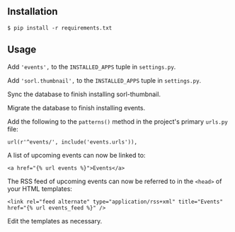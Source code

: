 ## Installation

    $ pip install -r requirements.txt

## Usage

Add ``'events',`` to the ``INSTALLED_APPS`` tuple in ``settings.py``.

Add ``'sorl.thumbnail',`` to the ``INSTALLED_APPS`` tuple in ``settings.py``.

Sync the database to finish installing sorl-thumbnail.

Migrate the database to finish installing events.

Add the following to the ``patterns()`` method in the project's primary ``urls.py`` file:

    url(r'^events/', include('events.urls')),
    
A list of upcoming events can now be linked to:

    <a href="{% url events %}">Events</a>

The RSS feed of upcoming events can now be referred to in the ``<head>`` of your HTML templates:
    
    <link rel="feed alternate" type="application/rss+xml" title="Events" href="{% url events_feed %}" />

Edit the templates as necessary.